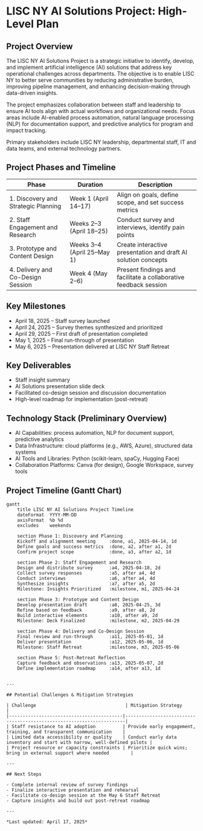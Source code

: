 # LISC NY AI Solutions Project: High-Level Plan

## Project Overview

The LISC NY AI Solutions Project is a strategic initiative to identify, develop, and implement artificial intelligence (AI) solutions that address key operational challenges across departments. The objective is to enable LISC NY to better serve communities by reducing administrative burden, improving pipeline management, and enhancing decision-making through data-driven insights.

The project emphasizes collaboration between staff and leadership to ensure AI tools align with actual workflows and organizational needs. Focus areas include AI-enabled process automation, natural language processing (NLP) for documentation support, and predictive analytics for program and impact tracking.

Primary stakeholders include LISC NY leadership, departmental staff, IT and data teams, and external technology partners.

## Project Phases and Timeline

| Phase                              | Duration                | Description                                                    |
|-----------------------------------|-------------------------|----------------------------------------------------------------|
| 1. Discovery and Strategic Planning | Week 1 (April 14–17)     | Align on goals, define scope, and set success metrics           |
| 2. Staff Engagement and Research    | Weeks 2–3 (April 18–25)  | Conduct survey and interviews, identify pain points             |
| 3. Prototype and Content Design     | Weeks 3–4 (April 25–May 1) | Create interactive presentation and draft AI solution concepts  |
| 4. Delivery and Co-Design Session   | Week 4 (May 2–6)         | Present findings and facilitate a collaborative feedback session |

## Key Milestones

- April 18, 2025 – Staff survey launched  
- April 24, 2025 – Survey themes synthesized and prioritized  
- April 29, 2025 – First draft of presentation completed  
- May 1, 2025 – Final run-through of presentation  
- May 6, 2025 – Presentation delivered at LISC NY Staff Retreat

## Key Deliverables

- Staff insight summary  
- AI Solutions presentation slide deck  
- Facilitated co-design session and discussion documentation  
- High-level roadmap for implementation (post-retreat)

## Technology Stack (Preliminary Overview)

- AI Capabilities: process automation, NLP for document support, predictive analytics  
- Data Infrastructure: cloud platforms (e.g., AWS, Azure), structured data systems  
- AI Tools and Libraries: Python (scikit-learn, spaCy, Hugging Face)  
- Collaboration Platforms: Canva (for design), Google Workspace, survey tools

## Project Timeline (Gantt Chart)

```mermaid
gantt
    title LISC NY AI Solutions Project Timeline
    dateFormat  YYYY-MM-DD
    axisFormat  %b %d
    excludes    weekends

    section Phase 1: Discovery and Planning
    Kickoff and alignment meeting     :done, a1, 2025-04-14, 1d
    Define goals and success metrics  :done, a2, after a1, 2d
    Confirm project scope             :done, a3, after a2, 1d

    section Phase 2: Staff Engagement and Research
    Design and distribute survey      :a4, 2025-04-18, 2d
    Collect survey responses          :a5, after a4, 4d
    Conduct interviews                :a6, after a4, 4d
    Synthesize insights               :a7, after a5, 2d
    Milestone: Insights Prioritized   :milestone, m1, 2025-04-24

    section Phase 3: Prototype and Content Design
    Develop presentation draft        :a8, 2025-04-25, 3d
    Refine based on feedback          :a9, after a8, 2d
    Build interactive elements        :a10, after a9, 2d
    Milestone: Deck Finalized         :milestone, m2, 2025-04-29

    section Phase 4: Delivery and Co-Design Session
    Final review and run-through      :a11, 2025-05-01, 1d
    Deliver presentation              :a12, 2025-05-06, 1d
    Milestone: Staff Retreat          :milestone, m3, 2025-05-06

    section Phase 5: Post-Retreat Reflection
    Capture feedback and observations :a13, 2025-05-07, 2d
    Define implementation roadmap     :a14, after a13, 1d


---

## Potential Challenges & Mitigation Strategies

| Challenge                                 | Mitigation Strategy                                                  |
|------------------------------------------|----------------------------------------------------------------------|
| Staff resistance to AI adoption          | Provide early engagement, training, and transparent communication    |
| Limited data accessibility or quality    | Conduct early data inventory and start with narrow, well-defined pilots |
| Project resource or capacity constraints | Prioritize quick wins; bring in external support where needed        |

---

## Next Steps

- Complete internal review of survey findings  
- Finalize interactive presentation and rehearsal  
- Facilitate co-design session at the May 6 Staff Retreat  
- Capture insights and build out post-retreat roadmap  

---

*Last updated: April 17, 2025*
